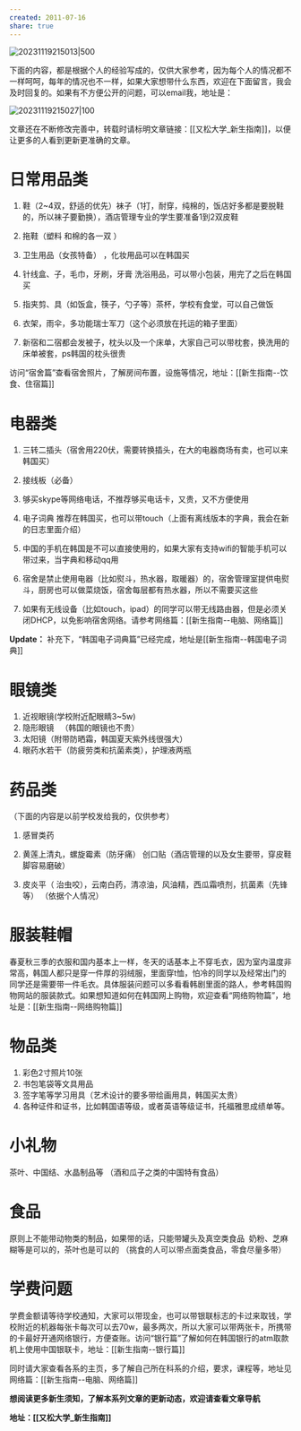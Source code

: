 ```yaml
---
created: 2011-07-16
share: true
---
```

![20231119215013|500](https://img.xcz.life/i/archive/obsidian/1741526338-7a.png)

下面的内容，都是根据个人的经验写成的，仅供大家参考，因为每个人的情况都不一样呵呵，每年的情况也不一样，如果大家想带什么东西，欢迎在下面留言，我会及时回复的。如果有不方便公开的问题，可以email我，地址是：

![20231119215027|100](https://img.xcz.life/i/archive/obsidian/1741526338-e4.png)

文章还在不断修改完善中，转载时请标明文章链接：[[又松大学_新生指南]]，以便让更多的人看到更新更准确的文章。

# 日常用品类 

1. 鞋（2~4双，舒适的优先）袜子（1打，耐穿，纯棉的，饭店好多都是要脱鞋的，所以袜子要勤换），酒店管理专业的学生要准备1到2双皮鞋  

2. 拖鞋（塑料 和棉的各一双 ）  

3. 卫生用品（女孩特备） ，化妆用品可以在韩国买  

4. 针线盒、子，毛巾，牙刷，牙膏 洗浴用品，可以带小包装，用完了之后在韩国买  

5. 指夹剪、具（如饭盒，筷子，勺子等）茶杯，学校有食堂，可以自己做饭 

6. 衣架，雨伞，多功能瑞士军刀（这个必须放在托运的箱子里面）  

7. 新宿和二宿都会发被子，枕头以及一个床单，大家自己可以带枕套，换洗用的床单被套，ps韩国的枕头很贵 

访问“宿舍篇”查看宿舍照片，了解房间布置，设施等情况，地址：[[新生指南--饮食、住宿篇]]

# 电器类 

1. 三转二插头（宿舍用220伏，需要转换插头，在大的电器商场有卖，也可以来韩国买） 

2. 接线板（必备）  

3. 够买skype等网络电话，不推荐够买电话卡，又贵，又不方便使用 

4. 电子词典 推荐在韩国买，也可以带touch（上面有离线版本的字典，我会在新的日志里面介绍）  

5. 中国的手机在韩国是不可以直接使用的，如果大家有支持wifi的智能手机可以带过来，当字典和移动qq用 

6. 宿舍是禁止使用电器（比如熨斗，热水器，取暖器）的，宿舍管理室提供电熨斗，厨房也可以做菜烧饭，宿舍每层都有热水器，所以不需要买这些 

7. 如果有无线设备（比如touch，ipad）的同学可以带无线路由器，但是必须关闭DHCP，以免影响宿舍网络。请参考网络篇：[[新生指南--电脑、网络篇]]

**Update：** 补充下，“韩国电子词典篇”已经完成，地址是[[新生指南--韩国电子词典]]

# 眼镜类

1. 近视眼镜(学校附近配眼睛3~5w)   
2. 隐形眼镜   （韩国的眼镜也不贵）  
3. 太阳镜（附带防晒霜，韩国夏天紫外线很强大） 
4. 眼药水若干（防疲劳类和抗菌素类），护理液两瓶  

# 药品类

（下面的内容是以前学校发给我的，仅供参考） 

1. 感冒类药   

2. 黄莲上清丸，螺旋霉素（防牙痛） 创口贴（酒店管理的以及女生要带，穿皮鞋脚容易磨破）  

3. 皮炎平（ 治虫咬），云南白药，清凉油，风油精，西瓜霜喷剂，抗菌素（先锋等） （依据个人情况）

# 服装鞋帽

春夏秋三季的衣服和国内基本上一样，冬天的话基本上不穿毛衣，因为室内温度非常高，韩国人都只是穿一件厚的羽绒服，里面穿t恤，怕冷的同学以及经常出门的同学还是需要带一件毛衣。具体服装问题可以多看看韩剧里面的路人，参考韩国购物网站的服装款式。如果想知道如何在韩国网上购物，欢迎查看“网络购物篇”，地址是：[[新生指南--网络购物篇]]

# 物品类

1. 彩色2寸照片10张  
2. 书包笔袋等文具用品   
3. 签字笔等学习用具（艺术设计的要多带绘画用具，韩国买太贵）  
4. 各种证件和证书，比如韩国语等级，或者英语等级证书，托福雅思成绩单等。 

# 小礼物

茶叶、中国结、水晶制品等 （酒和瓜子之类的中国特有食品） 

# 食品

原则上不能带动物类的制品，如果带的话，只能带罐头及真空类食品  奶粉、芝麻糊等是可以的，茶叶也是可以的 （挑食的人可以带点面类食品，零食尽量多带） 

# 学费问题

学费金额请等待学校通知，大家可以带现金，也可以带银联标志的卡过来取钱，学校附近的机器每张卡每次可以去70w，最多两次，所以大家可以带两张卡，所携带的卡最好开通网络银行，方便查账。访问“银行篇”了解如何在韩国银行的atm取款机上使用中国银联卡，地址：[[新生指南--银行篇]]

同时请大家查看各系的主页，多了解自己所在科系的介绍，要求，课程等，地址见网络篇：[[新生指南--电脑、网络篇]]

**想阅读更多新生须知，了解本系列文章的更新动态，欢迎请查看文章导航**

**地址：[[又松大学_新生指南]]**